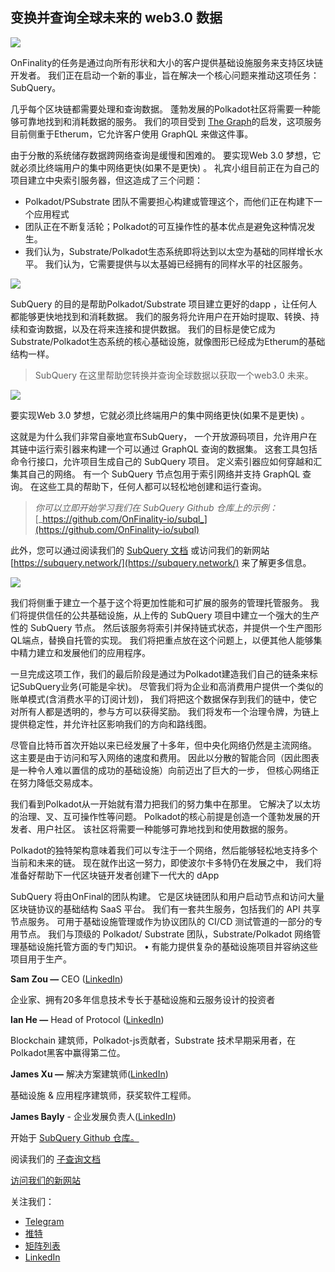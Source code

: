 ## 变换并查询全球未来的 web3.0 数据


![](https://miro.medium.com/max/1400/1*J5u22qNxndcuCrFJ1mfGqg.png)

OnFinality的任务是通过向所有形状和大小的客户提供基础设施服务来支持区块链开发者。 我们正在启动一个新的事业，旨在解决一个核心问题来推动这项任务：SubQuery。

几乎每个区块链都需要处理和查询数据。 蓬勃发展的Polkadot社区将需要一种能够可靠地找到和消耗数据的服务。 我们的项目受到 [The Graph](https://thegraph.com/)的启发，这项服务目前侧重于Etherum，它允许客户使用 GraphQL 来做这件事。

由于分散的系统储存数据跨网络查询是缓慢和困难的。 要实现Web 3.0 梦想，它就必须比终端用户的集中网络更快(如果不是更快) 。 礼宾小组目前正在为自己的项目建立中央索引服务器，但这造成了三个问题：

-   Polkadot/PSubstrate 团队不需要担心构建或管理这个，而他们正在构建下一个应用程式
-   团队正在不断复活轮；Polkadot的可互操作性的基本优点是避免这种情况发生。
-   我们认为，Substrate/Polkadot生态系统即将达到以太空为基础的同样增长水平。 我们认为，它需要提供与以太基姆已经拥有的同样水平的社区服务。


![](https://miro.medium.com/max/1400/1*l4b4BXWkczVDaHyv30lLQQ.png)

SubQuery 的目的是帮助Polkadot/Substrate 项目建立更好的dapp ，让任何人都能够更快地找到和消耗数据。 我们的服务将允许用户在开始时提取、转换、持续和查询数据，以及在将来连接和提供数据。 我们的目标是使它成为Substrate/Polkadot生态系统的核心基础设施，就像图形已经成为Etherum的基础结构一样。

> SubQuery 在这里帮助您转换并查询全球数据以获取一个web3.0 未来。

![](https://miro.medium.com/max/1000/1*IHstJG-hBwQzicLdWkGR5w.png)

要实现Web 3.0 梦想，它就必须比终端用户的集中网络更快(如果不是更快) 。

这就是为什么我们非常自豪地宣布SubQuery， 一个开放源码项目，允许用户在其链中运行索引器来构建一个可以通过 GraphQL 查询的数据集。 这套工具包括命令行接口，允许项目生成自己的 SubQuery 项目。 定义索引器应如何穿越和汇集其自己的网络。 有一个 SubQuery 节点包用于索引网络并支持 GraphQL 查询。 在这些工具的帮助下，任何人都可以轻松地创建和运行查询。

> _你可以立即开始学习我们在 SubQuery Github 仓库上的示例：_ [_https://github.com/OnFinality-io/subql_](https://github.com/OnFinality-io/subql)

此外，您可以通过阅读我们的 [SubQuery 文档](https://doc.subquery.network/) 或访问我们的新网站 [https://subquery.network/](https://subquery.network/) 来了解更多信息。

![](https://miro.medium.com/max/1000/1*3oA1Hvns1vrImTsmowO_Jw.png)

我们将侧重于建立一个基于这个将更加性能和可扩展的服务的管理托管服务。 我们将提供信任的公共基础设施，从上传的 SubQuery 项目中建立一个强大的生产性的 SubQuery 节点。 然后该服务将索引并保持链式状态，并提供一个生产图形QL端点，替换自托管的实现。 我们将把重点放在这个问题上，以便其他人能够集中精力建立和发展他们的应用程序。

一旦完成这项工作，我们的最后阶段是通过为Polkadot建造我们自己的链条来标记SubQuery业务(可能是伞状)。 尽管我们将为企业和高消费用户提供一个类似的账单模式(含消费水平的订阅计划)， 我们将把这个数据保存到我们的链中，使它对所有人都是透明的，参与方可以获得奖励。 我们将发布一个治理令牌，为链上提供稳定性，并允许社区影响我们的方向和路线图。

尽管自比特币首次开始以来已经发展了十多年，但中央化网络仍然是主流网络。 这主要是由于访问和写入网络的速度和费用。 因此以分散的智能合同（因此图表是一种令人难以置信的成功的基础设施）向前迈出了巨大的一步， 但核心网络正在努力降低交易成本。

我们看到Polkadot从一开始就有潜力把我们的努力集中在那里。 它解决了以太坊的治理、叉、互可操作性等问题。 Polkadot的核心前提是创造一个蓬勃发展的开发者、用户社区。 该社区将需要一种能够可靠地找到和使用数据的服务。

Polkadot的独特架构意味着我们可以专注于一个网络，然后能够轻松地支持多个当前和未来的链。 现在就作出这一努力，即使波尔卡多特仍在发展之中， 我们将准备好帮助下一代区块链开发者创建下一代大的 dApp

SubQuery 将由OnFinal的团队构建。 它是区块链团队和用户启动节点和访问大量区块链协议的基础结构 SaaS 平台。 我们有一套共生服务，包括我们的 API 共享节点服务。 可用于基础设施管理或作为协议团队的 CI/CD 测试管道的一部分的专用节点。 我们与顶级的 Polkadot/ Substrate 团队，Substrate/Polkadot 网络管理基础设施托管方面的专门知识。 • 有能力提供复杂的基础设施项目并容纳这些项目用于生产。

**Sam Zou —** CEO ([LinkedIn](https://www.linkedin.com/in/sam-zou-5b8169a/))

企业家、拥有20多年信息技术专长于基础设施和云服务设计的投资者

**Ian He —** Head of Protocol ([LinkedIn](https://www.linkedin.com/in/yin-he-7a266345/))

Blockchain 建筑师，Polkadot-js贡献者，Substrate 技术早期采用者，在Polkadot黑客中赢得第二位。

**James Xu —** 解决方案建筑师([LinkedIn](https://www.linkedin.com/in/zhexu/))

基础设施 & 应用程序建筑师，获奖软件工程师。

**James Bayly** - 企业发展负责人([LinkedIn](https://www.linkedin.com/in/james-bayly/))

开始于 [SubQuery Github 仓库。](https://github.com/OnFinality-io/subql)

阅读我们的 [子查询文档](https://doc.subquery.network/)

[访问我们的新网站](https://subquery.network/)

关注我们：

-   [Telegram](https://t.me/subquerynetwork)
-   [推特](https://twitter.com/subquerynetwork)
-   [矩阵列表](https://matrix.to/#/%23subquery:matrix.org)
-   [LinkedIn](https://www.linkedin.com/company/subquery)